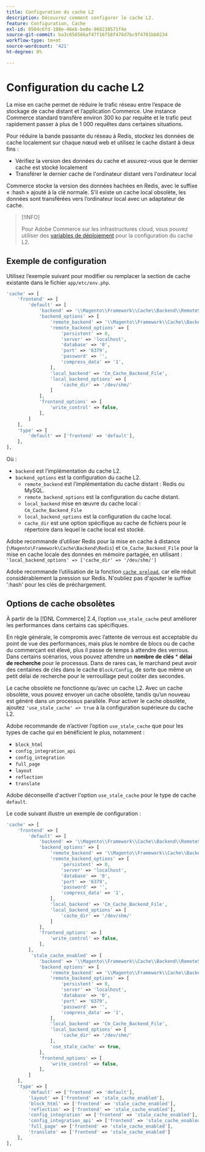 ```yaml
---
title: Configuration du cache L2
description: Découvrez comment configurer le cache L2.
feature: Configuration, Cache
exl-id: 0504c6fd-188e-46eb-be8e-968238571f4e
source-git-commit: ba3c656566af47f16f58f476d7bc9f4781bb0234
workflow-type: tm+mt
source-wordcount: '421'
ht-degree: 0%

---
```


# Configuration du cache L2

La mise en cache permet de réduire le trafic réseau entre l’espace de stockage de cache distant et l’application Commerce. Une instance Commerce standard transfère environ 300 ko par requête et le trafic peut rapidement passer à plus de 1 000 requêtes dans certaines situations.

Pour réduire la bande passante du réseau à Redis, stockez les données de cache localement sur chaque nœud web et utilisez le cache distant à deux fins :

- Vérifiez la version des données du cache et assurez-vous que le dernier cache est stocké localement
- Transférer le dernier cache de l&#39;ordinateur distant vers l&#39;ordinateur local

Commerce stocke la version des données hachées en Redis, avec le suffixe « :hash » ajouté à la clé normale. S’il existe un cache local obsolète, les données sont transférées vers l’ordinateur local avec un adaptateur de cache.

>[!INFO]
>
>Pour Adobe Commerce sur les infrastructures cloud, vous pouvez utiliser des [variables de déploiement](https://experienceleague.adobe.com/docs/commerce-cloud-service/user-guide/configure/env/stage/variables-deploy.html?lang=fr#redis_backend) pour la configuration du cache L2.

## Exemple de configuration

Utilisez l’exemple suivant pour modifier ou remplacer la section de cache existante dans le fichier `app/etc/env.php`.

```php
'cache' => [
    'frontend' => [
        'default' => [
            'backend' => '\\Magento\\Framework\\Cache\\Backend\\RemoteSynchronizedCache',
            'backend_options' => [
                'remote_backend' => '\\Magento\\Framework\\Cache\\Backend\\Redis',
                'remote_backend_options' => [
                    'persistent' => 0,
                    'server' => 'localhost',
                    'database' => '0',
                    'port' => '6379',
                    'password' => '',
                    'compress_data' => '1',
                ],
                'local_backend' => 'Cm_Cache_Backend_File',
                'local_backend_options' => [
                    'cache_dir' => '/dev/shm/'
                ]
            ],
            'frontend_options' => [
                'write_control' => false,
            ],
        ]
    ],
    'type' => [
        'default' => ['frontend' => 'default'],
    ],
],
```

Où :

- `backend` est l’implémentation du cache L2.
- `backend_options` est la configuration du cache L2.
   - `remote_backend` est l’implémentation du cache distant : Redis ou MySQL.
   - `remote_backend_options` est la configuration du cache distant.
   - `local_backend` mise en œuvre du cache local : `Cm_Cache_Backend_File`
   - `local_backend_options` est la configuration du cache local.
   - `cache_dir` est une option spécifique au cache de fichiers pour le répertoire dans lequel le cache local est stocké.

Adobe recommande d’utiliser Redis pour la mise en cache à distance (`\Magento\Framework\Cache\Backend\Redis`) et `Cm_Cache_Backend_File` pour la mise en cache locale des données en mémoire partagée, en utilisant : `'local_backend_options' => ['cache_dir' => '/dev/shm/']`

Adobe recommande l’utilisation de la fonction [`cache preload`](redis-pg-cache.md#redis-preload-feature), car elle réduit considérablement la pression sur Redis. N&#39;oubliez pas d&#39;ajouter le suffixe &#39;:hash&#39; pour les clés de préchargement.

## Options de cache obsolètes

À partir de la [!DNL Commerce] 2.4, l’option `use_stale_cache` peut améliorer les performances dans certains cas spécifiques.

En règle générale, le compromis avec l’attente de verrous est acceptable du point de vue des performances, mais plus le nombre de blocs ou de cache du commerçant est élevé, plus il passe de temps à attendre des verrous. Dans certains scénarios, vous pouvez attendre un **nombre de clés** \* **délai de recherche** pour le processus. Dans de rares cas, le marchand peut avoir des centaines de clés dans le cache `Block/Config`, de sorte que même un petit délai de recherche pour le verrouillage peut coûter des secondes.

Le cache obsolète ne fonctionne qu’avec un cache L2. Avec un cache obsolète, vous pouvez envoyer un cache obsolète, tandis qu’un nouveau est généré dans un processus parallèle. Pour activer le cache obsolète, ajoutez `'use_stale_cache' => true` à la configuration supérieure du cache L2.

Adobe recommande de n’activer l’option `use_stale_cache` que pour les types de cache qui en bénéficient le plus, notamment :

- `block_html`
- `config_integration_api`
- `config_integration`
- `full_page`
- `layout`
- `reflection`
- `translate`

Adobe déconseille d&#39;activer l&#39;option `use_stale_cache` pour le type de cache `default`.

Le code suivant illustre un exemple de configuration :

```php
'cache' => [
    'frontend' => [
        'default' => [
            'backend' => '\\Magento\\Framework\\Cache\\Backend\\RemoteSynchronizedCache',
            'backend_options' => [
                'remote_backend' => '\\Magento\\Framework\\Cache\\Backend\\Redis',
                'remote_backend_options' => [
                    'persistent' => 0,
                    'server' => 'localhost',
                    'database' => '0',
                    'port' => '6379',
                    'password' => '',
                    'compress_data' => '1',
                ],
                'local_backend' => 'Cm_Cache_Backend_File',
                'local_backend_options' => [
                    'cache_dir' => '/dev/shm/'
                ]
            ],
            'frontend_options' => [
                'write_control' => false,
            ],
        ],
         'stale_cache_enabled' => [
            'backend' => '\\Magento\\Framework\\Cache\\Backend\\RemoteSynchronizedCache',
            'backend_options' => [
                'remote_backend' => '\\Magento\\Framework\\Cache\\Backend\\Redis',
                'remote_backend_options' => [
                    'persistent' => 0,
                    'server' => 'localhost',
                    'database' => '0',
                    'port' => '6379',
                    'password' => '',
                    'compress_data' => '1',
                ],
                'local_backend' => 'Cm_Cache_Backend_File',
                'local_backend_options' => [
                    'cache_dir' => '/dev/shm/'
                ],
                'use_stale_cache' => true,
            ],
            'frontend_options' => [
                'write_control' => false,
            ],
        ]
    ],
    'type' => [
        'default' => ['frontend' => 'default'],
        'layout' => ['frontend' => 'stale_cache_enabled'],
        'block_html' => ['frontend' => 'stale_cache_enabled'],
        'reflection' => ['frontend' => 'stale_cache_enabled'],
        'config_integration' => ['frontend' => 'stale_cache_enabled'],
        'config_integration_api' => ['frontend' => 'stale_cache_enabled'],
        'full_page' => ['frontend' => 'stale_cache_enabled'],
        'translate' => ['frontend' => 'stale_cache_enabled']
    ],
],
```
